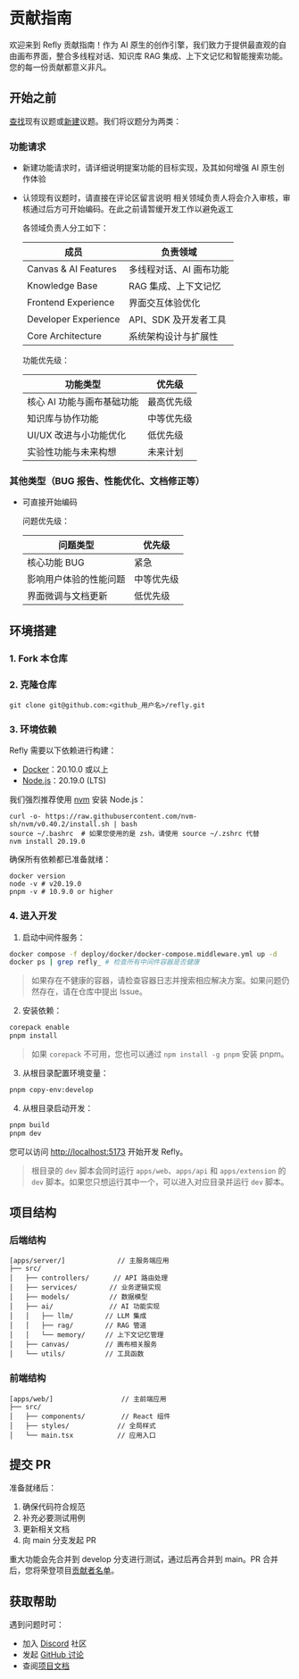 # 贡献指南

欢迎来到 Refly 贡献指南！作为 AI 原生的创作引擎，我们致力于提供最直观的自由画布界面，整合多线程对话、知识库 RAG 集成、上下文记忆和智能搜索功能。您的每一份贡献都意义非凡。

## 开始之前

[查找](https://github.com/refly-ai/refly/issues?q=is:issue+is:open)现有议题或[新建](https://github.com/refly-ai/refly/issues/new/choose)议题。我们将议题分为两类：

### 功能请求

- 新建功能请求时，请详细说明提案功能的目标实现，及其如何增强 AI 原生创作体验
- 认领现有议题时，请直接在评论区留言说明
  相关领域负责人将会介入审核，审核通过后方可开始编码。在此之前请暂缓开发工作以避免返工

  各领域负责人分工如下：

  | 成员               | 负责领域                                      |
  | -------------------- | -------------------------------------------- |
  | Canvas & AI Features | 多线程对话、AI 画布功能                      |
  | Knowledge Base       | RAG 集成、上下文记忆                         |
  | Frontend Experience  | 界面交互体验优化                             |
  | Developer Experience | API、SDK 及开发者工具                        |
  | Core Architecture    | 系统架构设计与扩展性                         |

  功能优先级：

  | 功能类型                          | 优先级       |
  | --------------------------------- | ------------ |
  | 核心 AI 功能与画布基础功能        | 最高优先级   |
  | 知识库与协作功能                  | 中等优先级   |
  | UI/UX 改进与小功能优化            | 低优先级     |
  | 实验性功能与未来构想              | 未来计划     |

### 其他类型（BUG 报告、性能优化、文档修正等）
- 可直接开始编码

  问题优先级：

  | 问题类型                          | 优先级       |
  | --------------------------------- | ------------ |
  | 核心功能 BUG                     | 紧急         |
  | 影响用户体验的性能问题            | 中等优先级   |
  | 界面微调与文档更新                | 低优先级     |

## 环境搭建

### 1. Fork 本仓库

### 2. 克隆仓库

```shell
git clone git@github.com:<github_用户名>/refly.git
```

### 3. 环境依赖

Refly 需要以下依赖进行构建：

- [Docker](https://www.docker.com/)：20.10.0 或以上
- [Node.js](http://nodejs.org)：20.19.0 (LTS)

我们强烈推荐使用 [nvm](https://github.com/nvm-sh/nvm) 安装 Node.js：

```shell
curl -o- https://raw.githubusercontent.com/nvm-sh/nvm/v0.40.2/install.sh | bash
source ~/.bashrc  # 如果您使用的是 zsh，请使用 source ~/.zshrc 代替
nvm install 20.19.0
```

确保所有依赖都已准备就绪：

```shell
docker version
node -v # v20.19.0
pnpm -v # 10.9.0 or higher
```

### 4. 进入开发

1. 启动中间件服务：

```bash
docker compose -f deploy/docker/docker-compose.middleware.yml up -d
docker ps | grep refly_ # 检查所有中间件容器是否健康
```

> 如果存在不健康的容器，请检查容器日志并搜索相应解决方案。如果问题仍然存在，请在仓库中提出 Issue。

2. 安装依赖：

```bash
corepack enable
pnpm install
```

> 如果 `corepack` 不可用，您也可以通过 `npm install -g pnpm` 安装 pnpm。

3. 从根目录配置环境变量：

```bash
pnpm copy-env:develop
```

4. 从根目录启动开发：

```bash
pnpm build
pnpm dev
```

您可以访问 [http://localhost:5173](http://localhost:5173/) 开始开发 Refly。

> 根目录的 `dev` 脚本会同时运行 `apps/web`、`apps/api` 和 `apps/extension` 的 `dev` 脚本。如果您只想运行其中一个，可以进入对应目录并运行 `dev` 脚本。

## 项目结构
### 后端结构
```text
[apps/server/]             // 主服务端应用
├── src/
│   ├── controllers/      // API 路由处理
│   ├── services/        // 业务逻辑实现
│   ├── models/          // 数据模型
│   ├── ai/              // AI 功能实现
│   │   ├── llm/        // LLM 集成
│   │   ├── rag/        // RAG 管道
│   │   └── memory/     // 上下文记忆管理
│   ├── canvas/         // 画布相关服务
│   └── utils/          // 工具函数
```

### 前端结构
```text
[apps/web/]                 // 主前端应用
├── src/
│   ├── components/         // React 组件
│   ├── styles/            // 全局样式
│   └── main.tsx           // 应用入口
```

## 提交 PR
准备就绪后：
1. 确保代码符合规范
2. 补充必要测试用例
3. 更新相关文档
4. 向 main 分支发起 PR

重大功能会先合并到 develop 分支进行测试，通过后再合并到 main。PR 合并后，您将荣登项目[贡献者名单](https://github.com/refly-ai/refly/blob/main/README.md)。

## 获取帮助
遇到问题时可：
- 加入 [Discord](https://discord.gg/bWjffrb89h) 社区
- 发起 [GitHub 讨论](https://github.com/refly-ai/refly/discussions)
- 查阅[项目文档](https://docs.refly.ai)

 